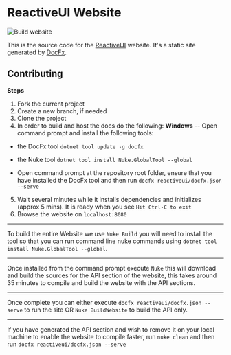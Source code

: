 # ReactiveUI Website

![Build website](https://github.com/reactiveui/website/workflows/Build%20website/badge.svg)

This is the source code for the [ReactiveUI](https://www.reactiveui.net/) website. It's a static site generated by [DocFx](https://dotnet.github.io/docfx/index.html).

## Contributing

**Steps**
1. Fork the current project
2. Create a new branch, if needed
3. Clone the project
4. In order to build and host the docs do the following:
**Windows** -- Open command prompt and install the following tools:
- the DocFx tool `dotnet tool update -g docfx`
- the Nuke tool `dotnet tool install Nuke.GlobalTool --global`
 
- Open command prompt at the repository root folder, ensure that you have installed the DocFx tool and then run `docfx reactiveui/docfx.json --serve`

5. Wait several minutes while it installs dependencies and initializes (approx 5 mins).  It is ready when you see `Hit Ctrl-C to exit`
6. Browse the website on `localhost:8080`
---

To build the entire Website we use `Nuke Build` you will need to install the tool so that you can run command line nuke commands using `dotnet tool install Nuke.GlobalTool --global`.

---
Once installed from the command prompt execute `Nuke` this will download and build the sources for the API section of the website, this takes around 35 minutes to compile and build the website with the API sections.

---
Once complete you can either execute `docfx reactiveui/docfx.json --serve` to run the site OR `Nuke BuildWebsite` to build the API only.

---
If you have generated the API section and wish to remove it on your local machine to enable the website to compile faster, run `nuke clean` and then run `docfx reactiveui/docfx.json --serve`
